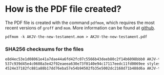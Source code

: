 # How is the PDF file created?
The PDF file is created with the command `pdfmom`, which requires the most recent versions of `groff` and `mom`.
More information can be found at [github](https://github.com/0xR3V/Bibles).

```shell
pdfmom -k AKJV-the-new-testament.mom > AKJV-the-new-testament.pdf
```

### SHA256 checksums for the files
```txt
e8d4ec53e1d08061e41a7dae44a6fd42fc07c5566b43deeb80c2f14b6098bbb0 AKJV-the-new-testament.mom
537c939d45e4c0608a3e42f92eaeea630e73f0140e94c17117eedc11fd0069ee stylesheet.mom
4524e37182fc881a88b17dd76eba57e54b94502fb35e5002dc2168d71b488d6a AKJV-the-new-testament.pdf
```
